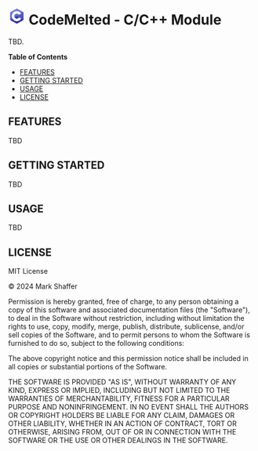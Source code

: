 <!--
TITLE: CodeMelted - DEV | C/C++ Module
PUBLISH_DATE: 2024-03-23
AUTHOR: Mark Shaffer
KEYWORDS: TBD
DESCRIPTION: TBD
-->
<h1><img style="height: 35px;" src="header.png" /> CodeMelted - C/C++ Module</h1>

TBD.

**Table of Contents**

- [FEATURES](#features)
- [GETTING STARTED](#getting-started)
- [USAGE](#usage)
- [LICENSE](#license)

## FEATURES

TBD

## GETTING STARTED

TBD

## USAGE

TBD

## LICENSE

MIT License

© 2024 Mark Shaffer

Permission is hereby granted, free of charge, to any person obtaining a copy of this software and associated documentation files (the "Software"), to deal in the Software without restriction, including without limitation the rights to use, copy, modify, merge, publish, distribute, sublicense, and/or sell copies of the Software, and to permit persons to whom the Software is furnished to do so, subject to the following conditions:

The above copyright notice and this permission notice shall be included in all copies or substantial portions of the Software.

THE SOFTWARE IS PROVIDED "AS IS", WITHOUT WARRANTY OF ANY KIND, EXPRESS OR IMPLIED, INCLUDING BUT NOT LIMITED TO THE WARRANTIES OF MERCHANTABILITY, FITNESS FOR A PARTICULAR PURPOSE AND NONINFRINGEMENT. IN NO EVENT SHALL THE AUTHORS OR COPYRIGHT HOLDERS BE LIABLE FOR ANY CLAIM, DAMAGES OR OTHER LIABILITY, WHETHER IN AN ACTION OF CONTRACT, TORT OR OTHERWISE, ARISING FROM, OUT OF OR IN CONNECTION WITH THE SOFTWARE OR THE USE OR OTHER DEALINGS IN THE SOFTWARE.
